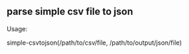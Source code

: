 parse simple csv file to json
-
Usage:

simple-csvtojson(/path/to/csv/file, /path/to/output/json/file)


